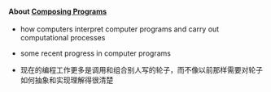 
#### About [Composing Programs](http://composingprograms.com/pages/11-getting-started.html)    
* how computers interpret computer programs and carry out computational processes  
* some recent progress in computer programs  

* 现在的编程工作更多是调用和组合别人写的轮子，而不像以前那样需要对轮子如何抽象和实现理解得很清楚 
